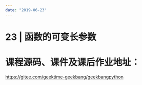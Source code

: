 ```yaml
---
date: "2019-06-23"
---  
```

      
# 23 | 函数的可变长参数
# 课程源码、课件及课后作业地址：

<https://gitee.com/geektime-geekbang/geekbangpython>

<!-- [[[read_end]]] -->